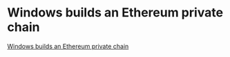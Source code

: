 # Windows builds an Ethereum private chain
[Windows builds an Ethereum private chain](https://aiwithcloud.com/2022/09/15/windows_builds_an_ethereum_private_chain/)